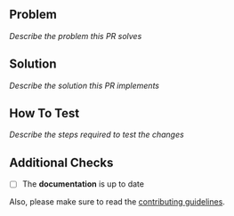 ## Problem

_Describe the problem this PR solves_

## Solution

_Describe the solution this PR implements_

## How To Test

_Describe the steps required to test the changes_

## Additional Checks

- [ ] The **documentation** is up to date

Also, please make sure to read the [contributing guidelines](https://github.com/jonathanarnault/vitest-kysely#contributing).
